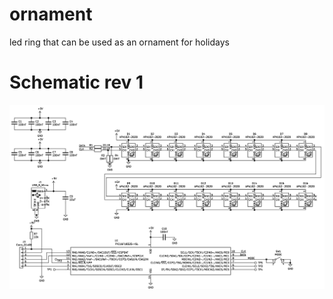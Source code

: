 # ornament
led ring that can be used as an ornament for holidays

# Schematic rev 1
![SCH](https://github.com/drkntz/ornament/blob/master/Docs/ornament-SCH-V01.png)
